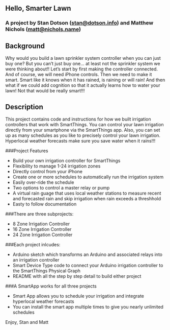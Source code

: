 ## **Hello, Smarter Lawn**

### **A project by Stan Dotson (stan@dotson.info) and Matthew Nichols (matt@nichols.name)**

## Background

Why would you build a lawn sprinkler system controller when you can just buy one?  But you can’t just buy one... at least not the sprinkler system we were thinking about!!  Let’s start by first making the controller connected.  And of course, we will need iPhone controls.  Then we need to make it smart.  Smart like it knows when it has rained, is raining or will rain!   And then what if we could add cognition so that it actually learns how to water your lawn!  Not that would be really smart!!!


## Description

This project contains code and instructions for how we built irrigation controllers that work with SmartThings.  You can control your lawn irrigation directly from your smartphone via the SmartThings app.  Also, you can set up as many schedules as you like to precisely control your lawn irrigation.  Hyperlocal weather forecasts make sure you save water when it rains!!!

###Project Features
* Build your own irrigation controller for SmartThings
* Flexibility to manage 1-24 irrigation zones
* Directly control from your iPhone
* Create one or more schedules to automatically run the irrigation system
* Easily over-ride the schedule
* Two options to control a master relay or pump
* A virtual rain guage that uses local weather stations to measure recent and forecasted rain and skip irrigation when rain exceeds a threshhold
* Easty to follow documentation

###There are three subprojects:
* 8 Zone Irrigation Controller
* 16 Zone Irrigation Controller
* 24 Zone Irrigation Controller


###Each project inlcudes:
* Arduino sketch which transforms an Arduino and associated relays into an irrigation controller
* Smart Device Type code to connect your Arduino irrigation controller to the SmartThings Physical Graph
* README with all the step by step detail to build either project

###A SmartApp works for all three projects
* Smart App allows you to schedule your irrigation and integrate hyperlocal weather forecasts
* You can install the smart app multiple times to give you nearly unlimited schedules


Enjoy,
Stan and Matt

